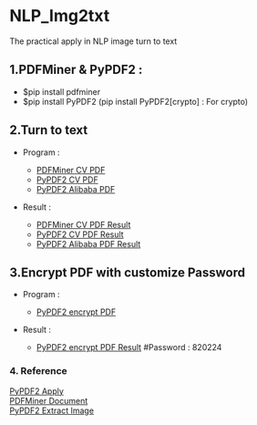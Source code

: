 # NLP_Img2txt
The practical apply in NLP image turn to text

## 1.PDFMiner & PyPDF2 : 
- $pip install pdfminer 
- $pip install PyPDF2 (pip install PyPDF2[crypto] : For crypto)

## 2.Turn to text 
- Program : 
    - [PDFMiner CV PDF](./PDFMiner_PDF2txt.py)
    - [PyPDF2 CV PDF](./PYPDF2_PDF2txt.py)
    - [PyPDF2 Alibaba PDF](./PYPDF2_PDF2txt.py)

- Result : 
    - [PDFMiner CV PDF Result](./data/Wizpresso/output/PDFMiner_20221129CV.txt)
    - [PyPDF2 CV PDF Result](./data/Wizpresso/output/PyPDF2_20221129CV.txt)
    - [PyPDF2 Alibaba PDF Result](./data/Wizpresso/output/PyPDF2_file.txt)

## 3.Encrypt PDF with customize Password
- Program : 
    - [PyPDF2 encrypt PDF](./PyPDF2_encryptPDF.py)

- Result : 
    - [PyPDF2 encrypt PDF Result](./data/Wizpresso/output/David_CV.pdf) #Password : 820224

### 4. Reference
[PyPDF2 Apply](https://nanonets.com/blog/pypdf2-library-working-with-pdf-files-in-python) <br>
[PDFMiner Document](https://pdfminer-docs.readthedocs.io/programming.html#performing-layout-analysis) <br>
[PyPDF2 Extract Image](https://pypdf2.readthedocs.io/en/latest/user/extract-images.html)